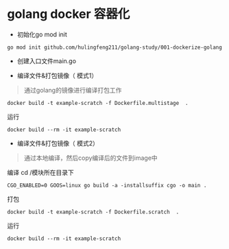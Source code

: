 # golang docker 容器化

- 初始化go mod init
```cgo
go mod init github.com/hulingfeng211/golang-study/001-dockerize-golang
```

- 创建入口文件main.go

- 编译文件&打包镜像（ 模式1）
> 通过golang的镜像进行编译打包工作
```text
docker build -t example-scratch -f Dockerfile.multistage  .
```

运行
```
docker build --rm -it example-scratch
```
- 编译文件&打包镜像（ 模式2）
>通过本地编译，然后copy编译后的文件到image中

编译
cd /模块所在目录下
```
CGO_ENABLED=0 GOOS=linux go build -a -installsuffix cgo -o main .
```
打包
```
docker build -t example-scratch -f Dockerfile.scratch  .
```
 

运行
```
docker build --rm -it example-scratch
```
 

